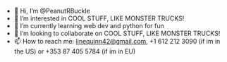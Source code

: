 - 👋 Hi, I’m @PeanutRBuckle
- 👀 I’m interested in COOL STUFF, LIKE MONSTER TRUCKS!
- 🌱 I’m currently learning web dev and python for fun
- 💞️ I’m looking to collaborate on COOL STUFF, LIKE MONSTER TRUCKS!
- 📫 How to reach me: linequinn42@gmail.com, +1 612 212 3090 (if im in the US) or +353 87 405 5784 (if im in EU)

<!---
PeanutRBuckle/PeanutRBuckle is a ✨ special ✨ repository because its `README.md` (this file) appears on your GitHub profile.
You can click the Preview link to take a look at your changes.
--->
